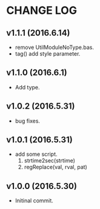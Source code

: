 # CHANGE LOG

## v1.1.1 (2016.6.14)
- remove UtilModuleNoType.bas.
- tag() add style parameter.

## v1.1.0 (2016.6.1)
- Add type.

## v1.0.2 (2016.5.31)
- bug fixes.

## v1.0.1 (2016.5.31)
- add some script.
  1. strtime2sec(strtime)
  2. regReplace(val, rval, pat)

## v1.0.0 (2016.5.30)
- Initinal commit.
